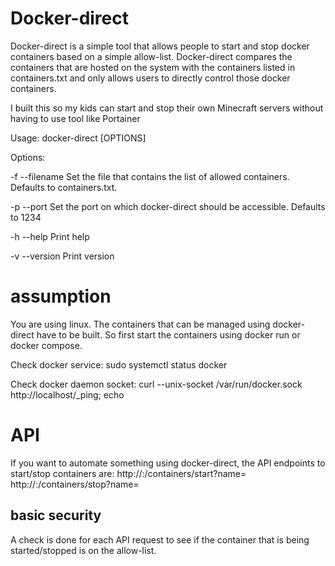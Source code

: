 # Docker-direct

Docker-direct is a simple tool that allows people to start and stop docker containers based on a simple allow-list. Docker-direct compares the containers that are hosted on the system with the containers listed in containers.txt and only allows users to directly control those docker containers.

I built this so my kids can start and stop their own Minecraft servers without having to use tool like Portainer

Usage: docker-direct [OPTIONS]

Options:

-f --filename   Set the file that contains the list of allowed containers. 
                Defaults to containers.txt.

-p --port       Set the port on which docker-direct should be accessible. 
                Defaults to 1234

-h --help       Print help

-v --version    Print version


# assumption
You are using linux.
The containers that can be managed using docker-direct have to be built. So first start the containers using docker run or docker compose. 

Check docker service:
sudo systemctl status docker

Check docker daemon socket: 
curl --unix-socket /var/run/docker.sock  http://localhost/_ping; echo


# API
If you want to automate something using docker-direct, the API endpoints to start/stop containers are:
http://<ip>:<port>/containers/start?name=<name>
http://<ip>:<port>/containers/stop?name=<name>

## basic security
A check is done for each API request to see if the container that is being started/stopped is on the allow-list.

